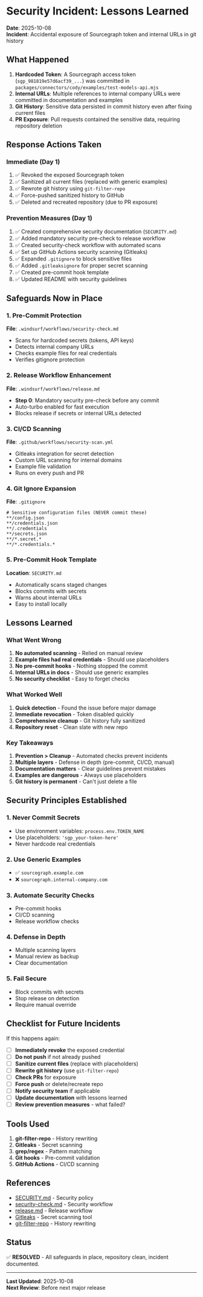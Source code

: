 # Security Incident: Lessons Learned

**Date**: 2025-10-08  
**Incident**: Accidental exposure of Sourcegraph token and internal URLs in git history

## What Happened

1. **Hardcoded Token**: A Sourcegraph access token (`sgp_981819e57d6acf39_...`) was committed in `packages/connectors/cody/examples/test-models-api.mjs`
2. **Internal URLs**: Multiple references to internal company URLs were committed in documentation and examples
3. **Git History**: Sensitive data persisted in commit history even after fixing current files
4. **PR Exposure**: Pull requests contained the sensitive data, requiring repository deletion

## Response Actions Taken

### Immediate (Day 1)
1. ✅ Revoked the exposed Sourcegraph token
2. ✅ Sanitized all current files (replaced with generic examples)
3. ✅ Rewrote git history using `git-filter-repo`
4. ✅ Force-pushed sanitized history to GitHub
5. ✅ Deleted and recreated repository (due to PR exposure)

### Prevention Measures (Day 1)
1. ✅ Created comprehensive security documentation (`SECURITY.md`)
2. ✅ Added mandatory security pre-check to release workflow
3. ✅ Created security-check workflow with automated scans
4. ✅ Set up GitHub Actions security scanning (Gitleaks)
5. ✅ Expanded `.gitignore` to block sensitive files
6. ✅ Added `.gitleaksignore` for proper secret scanning
7. ✅ Created pre-commit hook template
8. ✅ Updated README with security guidelines

## Safeguards Now in Place

### 1. Pre-Commit Protection
**File**: `.windsurf/workflows/security-check.md`
- Scans for hardcoded secrets (tokens, API keys)
- Detects internal company URLs
- Checks example files for real credentials
- Verifies gitignore protection

### 2. Release Workflow Enhancement
**File**: `.windsurf/workflows/release.md`
- **Step 0**: Mandatory security pre-check before any commit
- Auto-turbo enabled for fast execution
- Blocks release if secrets or internal URLs detected

### 3. CI/CD Scanning
**File**: `.github/workflows/security-scan.yml`
- Gitleaks integration for secret detection
- Custom URL scanning for internal domains
- Example file validation
- Runs on every push and PR

### 4. Git Ignore Expansion
**File**: `.gitignore`
```gitignore
# Sensitive configuration files (NEVER commit these)
**/config.json
**/credentials.json
**/.credentials
**/secrets.json
**/*.secret.*
**/*.credentials.*
```

### 5. Pre-Commit Hook Template
**Location**: `SECURITY.md`
- Automatically scans staged changes
- Blocks commits with secrets
- Warns about internal URLs
- Easy to install locally

## Lessons Learned

### What Went Wrong
1. **No automated scanning** - Relied on manual review
2. **Example files had real credentials** - Should use placeholders
3. **No pre-commit hooks** - Nothing stopped the commit
4. **Internal URLs in docs** - Should use generic examples
5. **No security checklist** - Easy to forget checks

### What Worked Well
1. **Quick detection** - Found the issue before major damage
2. **Immediate revocation** - Token disabled quickly
3. **Comprehensive cleanup** - Git history fully sanitized
4. **Repository reset** - Clean slate with new repo

### Key Takeaways
1. **Prevention > Cleanup** - Automated checks prevent incidents
2. **Multiple layers** - Defense in depth (pre-commit, CI/CD, manual)
3. **Documentation matters** - Clear guidelines prevent mistakes
4. **Examples are dangerous** - Always use placeholders
5. **Git history is permanent** - Can't just delete a file

## Security Principles Established

### 1. Never Commit Secrets
- Use environment variables: `process.env.TOKEN_NAME`
- Use placeholders: `'sgp_your-token-here'`
- Never hardcode real credentials

### 2. Use Generic Examples
- ✅ `sourcegraph.example.com`
- ❌ `sourcegraph.internal-company.com`

### 3. Automate Security Checks
- Pre-commit hooks
- CI/CD scanning
- Release workflow checks

### 4. Defense in Depth
- Multiple scanning layers
- Manual review as backup
- Clear documentation

### 5. Fail Secure
- Block commits with secrets
- Stop release on detection
- Require manual override

## Checklist for Future Incidents

If this happens again:

- [ ] **Immediately revoke** the exposed credential
- [ ] **Do not push** if not already pushed
- [ ] **Sanitize current files** (replace with placeholders)
- [ ] **Rewrite git history** (use `git-filter-repo`)
- [ ] **Check PRs** for exposure
- [ ] **Force push** or delete/recreate repo
- [ ] **Notify security team** if applicable
- [ ] **Update documentation** with lessons learned
- [ ] **Review prevention measures** - what failed?

## Tools Used

1. **git-filter-repo** - History rewriting
2. **Gitleaks** - Secret scanning
3. **grep/regex** - Pattern matching
4. **Git hooks** - Pre-commit validation
5. **GitHub Actions** - CI/CD scanning

## References

- [SECURITY.md](../SECURITY.md) - Security policy
- [security-check.md](../.windsurf/workflows/security-check.md) - Security workflow
- [release.md](../.windsurf/workflows/release.md) - Release workflow
- [Gitleaks](https://github.com/gitleaks/gitleaks) - Secret scanning tool
- [git-filter-repo](https://github.com/newren/git-filter-repo) - History rewriting

## Status

✅ **RESOLVED** - All safeguards in place, repository clean, incident documented.

---

**Last Updated**: 2025-10-08  
**Next Review**: Before next major release
